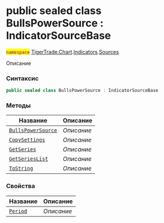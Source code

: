 
# public sealed class BullsPowerSource : IndicatorSourceBase
<mark style="color:purple;">`namespace`</mark> [TigerTrade.Chart](../../../TigerTrade.Chart.md).[Indicators](../../../TigerTrade.Chart/Indicators.md).[Sources](../../../TigerTrade.Chart/Indicators/Sources.md)



Описание

### Синтаксис
```csharp
public sealed class BullsPowerSource : IndicatorSourceBase
```


### Методы
| Название | Описание |
| --- | --- |
| [`BullsPowerSource`](./BullsPowerSource.cs/Методы/BullsPowerSource.md) | *Описание* |
| [`CopySettings`](./BullsPowerSource.cs/Методы/CopySettings.md) | *Описание* |
| [`GetSeries`](./BullsPowerSource.cs/Методы/GetSeries.md) | *Описание* |
| [`GetSeriesList`](./BullsPowerSource.cs/Методы/GetSeriesList.md) | *Описание* |
| [`ToString`](./BullsPowerSource.cs/Методы/ToString.md) | *Описание* |

### Свойства
| Название | Описание |
| --- | --- |
| [`Period`](./BullsPowerSource.cs/Свойства/Period.md) | *Описание* |




